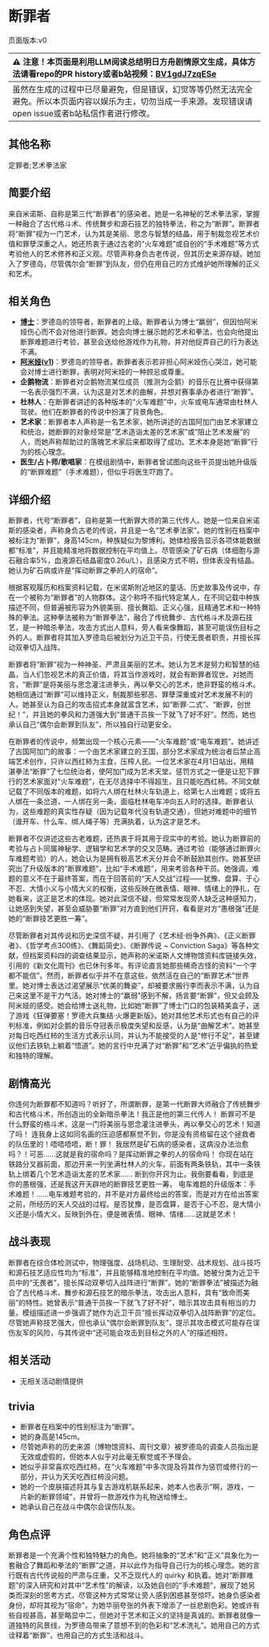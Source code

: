 # 断罪者
页面版本:v0
 

| :warning: 注意！本页面是利用LLM阅读总结明日方舟剧情原文生成，具体方法请看repo的PR history或者b站视频：[BV1gdJ7zqESe](https://www.bilibili.com/video/BV1gdJ7zqESe/)         |
|:----------------------------|
| 虽然在生成的过程中已尽量避免，但是错误，幻觉等等仍然无法完全避免。所以本页面内容以娱乐为主，切勿当成一手来源。发现错误请open issue或者b站私信作者进行修改。|



## 其他名称
定罪者;艺术拳法家
## 简要介绍
来自米诺斯、自称是第三代“断罪者”的感染者。她是一名神秘的艺术拳法家，掌握一种融合了古代格斗术、传统舞步和源石技艺的独特拳法，称之为“断罪”。断罪者将“断罪”视为一门艺术，认为其是美丽、思念与智慧的结晶，用于制裁忽视艺术价值和罪孽深重之人。她还热衷于通过古老的“火车难题”或自创的“手术难题”等方式考验他人的艺术修养和正义观。尽管声称身负古老传说，但其历史来源存疑。她加入了罗德岛，尽管偶尔会“断罪”到队友，但仍在用自己的方式维护她所理解的正义和艺术。
## 相关角色
-   **[博士](../char_v3/extended_char_bo_shi.md)**：罗德岛的领导者，断罪者的上级。断罪者认为博士“羸弱”，但因怕阿米娅伤心而不会对他进行断罪。她会向博士展示她的艺术和拳法，也会向他提出断罪难题进行考验，甚至会送给他游戏作为礼物，并对他捉弄自己的行为表达不满。
-   **[阿米娅](../char_v3/char_002_amiya.md)([v1](char_002_amiya.md))**：罗德岛的领导者。断罪者表示若非担心阿米娅伤心哭泣，她可能会对博士进行断罪，表明对阿米娅的一种顾忌或尊重。
-   **企鹅物流**：断罪者对企鹅物流某位成员（推测为企鹅）的音乐在比赛中获得第一名表示强烈不满，认为这是对艺术的曲解，并想对赛事承办者进行“断罪”。
-   **杜林人**：在断罪者讲述的各种版本的“火车难题”中，火车或电车通常由杜林人驾驶。他们在断罪者的传说中扮演了背景角色。
-   **艺术家**：断罪者本人声称是一名艺术家，她所讲述的古国阿加门由艺术家建立和统治，她断罪的对象经常是“艺术造诣太差的艺术家”或“阻止艺术发展”的人，而她声称帮助过的落魄艺术家后来都取得了成功。艺术本身是她“断罪”行为的核心理念。
-   **医生/占卜师/歌唱家**：在模组剧情中，断罪者曾试图向这些干员提出她升级版的“断罪难题”（手术难题），但似乎将医生吓跑了。
## 详细介绍
断罪者，代号“断罪者”，自称是第一代断罪大师的第三代传人。她是一位来自米诺斯的感染者，声称身负古老的传说，并且是一名“艺术拳法家”。她的性别在档案中被标注为“断罪”，身高145cm，种族疑似为黎博利。她体检报告显示各项体能数据都“标准”，并且能精准地将数据控制在平均值上。尽管感染了矿石病（体细胞与源石融合率5%，血液源石结晶密度0.26u/L），且感染方式不明，但体表没有结晶。她认为矿石病或许是“挥动断罪之拳的人的宿命”。

根据客观履历和档案资料记载，在米诺斯附近地区的童话、历史故事及传说中，存在一个被称为“断罪者”的人物群体。这个称呼不指代特定某人，在不同记载中种族描述不同，但普遍被形容为外貌美丽、擅长舞蹈、正义心强，且精通艺术和一种特殊的拳法。这种拳法被称为“断罪拳法”，融合了传统舞步、古代格斗术及源石技艺，是一种暗杀拳法，攻击方式出人意料，旁人看来像舞蹈，甚至可能误伤目标之外的人。断罪者将其加入罗德岛后被划分为近卫干员，行使无畏者职责，并擅长挥动双拳切入战阵。

断罪者将“断罪”视为一种神圣、严肃且美丽的艺术。她认为艺术是努力和智慧的结晶，当人们忽视艺术的真正价值，将其当作游戏时，就会有断罪者现世。对她而言，“断罪”是将美丽与思念灌注进拳头，再以拳交心的艺术，绝非野蛮的格斗术。她相信通过“断罪”可以维持正义，制裁那些邪恶、罪孽深重或对艺术发展不利的人。她甚至认为自己的攻击招式本身就富含艺术，如“断罪·二式”、“断罪，创世纪！”，并且她的拳风和力道强大到“普通干员挨一下就飞了好不好”。然而，她也承认自己“偶尔会断罪到队友”，所以独自行动更安全。

在断罪者的传说中，频繁出现一个核心元素——“火车难题”或“电车难题”。她讲述了古国阿加门的故事：一个由艺术家建立的王国，部分艺术家成为统治者后禁止高端艺术创作，只许以西红柿为主食，压榨人民。一位艺术家在4月1日站出，用精湛拳法“断罪”了七位统治者，使阿加门成为艺术天堂。惩罚方式之一便是让犯下罪行的艺术家面对“火车难题”，在无尽选择中不得超生，且只能吃西红柿。不同文献记载了不同版本的难题，如将六人绑在杜林火车轨道上，给第七人出难题；或将五人绑在一条岔道，一人绑在另一条，面临杜林电车冲向五人时的选择。断罪者认为，这些难题的真实性存疑（因为记载年代没有轨道交通），但她对难题中的细节（谁开车、什么车、绑人绳子等）充满执着，认为这才是艺术。

断罪者不仅讲述这些古老难题，还热衷于将其用于现实中的考验。她认为断罪前的考验与占卜同属神秘学、逻辑学和艺术学的交叉范畴。通过考验（能够通过断罪火车难题考验）的人，她会认为是拥有极高艺术天分并会不断鼓励其创作。她甚至研究出了升级版本的“断罪难题”，比如“手术难题”，用来考验各种干员。她强调，难题的意义不在于最终答案，而在于回答前的“天人交战”过程——犹豫、盘算、于心不忍、大情小义与小情大义的权衡，这些反映在微表情、眼神、情绪上的挣扎，在她看来，这正是艺术的体现。她对此深信不疑，但常常发现旁人缺乏这种感知力，让她感到失望，甚至会威胁要“断罪”对方直到他们开窍，看看是对方“愚根强”还是她的“断罪技艺更胜一筹”。

尽管断罪者对其传说和历史深信不疑，并引用了《艺术经·纷争外典》、《正义断罪者》、《哲学考点300练》、《舞蹈简史》、《断罪传说 ~ Conviction Saga》等各种文献，但档案资料四的调查结果显示，她声称的米诺斯人文博物馆资料库链接失效，引用的《新文化周刊》也已休刊多年。有评论直言她那些稀奇古怪的资料“一个字都不能信”。然而，断罪者似乎并不在意这些，依然活在自己的“断罪艺术”世界里。她对博士表达过渴望展示“优美的舞姿”，却被要求搬行李而表示不满，认为自己来这里不是干力气活。她对博士的“羸弱”感到不解，扬言要“断罪”，但又会顾及阿米娅的感受。她会给博士送礼物，比如她“断罪”了博士门口的包装精美盒子，送了游戏《狂弹要塞！罗德大兵集结·火爆更新版》。她对其他艺术形式也有自己的评判标准，例如对企鹅的音乐夺冠表示极度失望和反感，认为是“曲解艺术”。她甚至对每日吃西红柿的生活方式表示认同，并认为不能接受的人是“修行不足”，甚至建议他们去铁轨上躺着“悟道”。她的言行中充满了对“断罪”和“艺术”近乎偏执的热爱和独特的理解。
## 剧情高光
你连何为断罪都不知道吗？听好了，所谓断罪，是第一代断罪大师融合了传统舞步和古代格斗术，所创造出的全新暗杀拳法！我正是他的第三代传人！
断罪可不是什么野蛮的格斗术，这是一门将美丽与思念灌注进拳头，再以拳交心的艺术！知道了吗！
连我身上这如同名画的压迫感都察觉不到，你是没有资格留在这个拯救者的队伍里的！唔唔唔唔，断！罪！
我居然是矿石病的感染者，这病没办法治愈吗？！可恶......这就是我的宿命吗？是挥动断罪之拳的人的宿命吗！
你现在站在铁路分叉器前面，那边开来一列坐满杜林人的火车，前面有两条铁轨，其中一条铁轨上绑着几个艺术造诣太差的艺术家......
断到你开窍为止。我倒要看看，到底是你的愚根强，还是我这开天辟地的断罪技艺更胜一筹。
电车难题的升级版本：手术难题！......电车难题考验的，并不是对方最终给出的答案，而是对方在给出答案之前，所经历的天人交战的过程。是否犹豫，是否盘算，是否于心不忍，是大情小义还是小情大义，反映到外在，便是微表情、眼神、情绪......这就是艺术！
## 战斗表现
断罪者在综合体检测试中，物理强度、战场机动、生理耐受、战术规划、战斗技巧和源石技艺适应性均为“标准”，并且能够精准地控制在平均值。她被分类为近卫干员中的“无畏者”，擅长挥动双拳切入战阵进行“断罪”。她的“断罪拳法”被描述为融合了古代格斗术、舞步和源石技艺的暗杀拳法，攻击出人意料，具有“致命而美丽”的特性。她曾表示“普通干员挨一下就飞了好不好”，暗示其攻击具有相当的力量。模组描述进一步强调了她作为近卫干员“擅长挥动双拳切入战阵断罪”的定位。尽管她声称技艺强大，但也承认“偶尔会断罪到队友”，提示其攻击模式可能存在误伤友军的风险，与其传说中“还可能会攻击到目标之外的人”的描述相符。
## 相关活动
-   无相关活动剧情提供
## trivia
*   断罪者在档案中的性别标注为“断罪”。
*   她的身高是145cm。
*   尽管她声称的历史来源（博物馆资料、周刊文章）被罗德岛的调查人员指出是无效或虚假的，但她本人似乎对此毫无察觉或不予理会。
*   她似乎非常喜欢吃西红柿，在“火车难题”中多次提及将其作为惩罚或修行的一部分，并认为天天吃西红柿没问题。
*   她的一个皮肤描述将其与复古游戏机联系起来，她本人也表示“啊，游戏，一片新的断罪领域”，并曾将一款游戏作为礼物送给博士。
*   她承认自己在战斗中偶尔会误伤队友。
## 角色点评
断罪者是一个充满个性和独特魅力的角色。她将抽象的“艺术”和“正义”具象化为一套融合了舞蹈和拳法的“断罪”之道，并以此作为指导自己行为的核心理念。她的言行既有古代传说般的严肃与庄重，又不乏现代人的 quirky 和执着。她对“断罪难题”的深入研究和对其中“艺术性”的解读，以及她自创的“手术难题”，展现了她另类而深刻的思考方式，尽管这种方式常常让旁人感到困惑甚至惊吓。她身负感染者身份，却将其视为“宿命”，为她华丽夸张的外表下增添了一丝悲剧色彩。她或许有些自视甚高，甚至略显中二，但她对于艺术和正义的坚持是真诚的。断罪者就像一道独特的风景线，为罗德岛带来了意想不到的色彩和“艺术洗礼”。她用自己的方式诠释着“断罪”，也用自己的方式生活和战斗。
